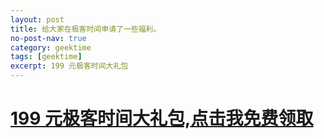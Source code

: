 ```yaml
---
layout: post
title: 给大家在极客时间申请了一些福利。
no-post-nav: true
category: geektime
tags: [geektime]
excerpt: 199 元极客时间大礼包
---
```



# [199 元极客时间大礼包,点击我免费领取](http://geekplayers.com)